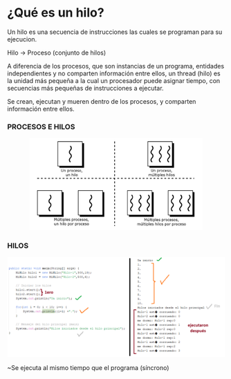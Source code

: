 # ¿Qué es un hilo?
Un hilo es una secuencia de instrucciones las cuales se programan para su ejecucion.

Hilo -> Proceso (conjunto de hilos)

A diferencia de los procesos, que son instancias de un programa, entidades independientes y no comparten información entre ellos, un thread (hilo) es la unidad más pequeña a la cual un procesador puede asignar tiempo, con secuencias más pequeñas de instrucciones a ejecutar.

Se crean, ejecutan y mueren dentro de los procesos, y comparten información entre ellos.

### PROCESOS E HILOS
<div align="center"><img src="../img/procesos-hilos.png" width="400px"></div>

### HILOS
<div align="center"><img src="../img/hilos.png" width="800px"></div>

~Se ejecuta al mismo tiempo que el programa (síncrono)